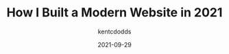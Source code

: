 ---
author: kentcdodds
date: 2021-09-29
tags:
  - html
  - css
  - javascript
  - meta
target_url: https://kentcdodds.com/blog/how-i-built-a-modern-website-in-2021
title: How I Built a Modern Website in 2021
---